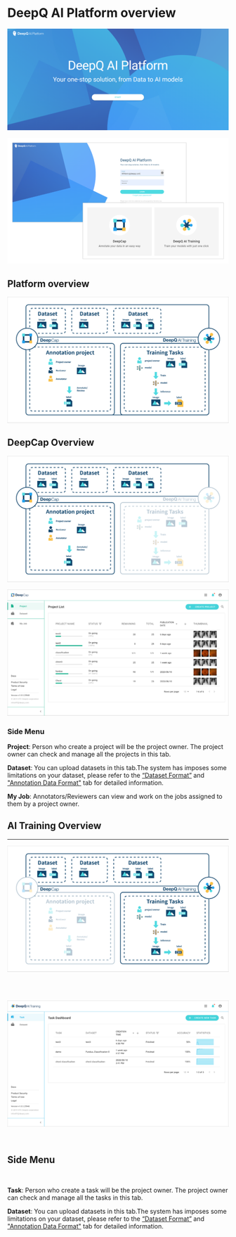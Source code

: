 # DeepQ AI Platform overview

![](<../.gitbook/assets/1-2.1-300012 (1) (1).png>)

![](../.gitbook/assets/1-2.1-300011.png)

## Platform overview

![](../.gitbook/assets/1-2.1-300010.png)

## DeepCap Overview

![](../.gitbook/assets/1-2-000004.png)

![](../.gitbook/assets/1-2-000005.png)

### Side Menu

**Project**: Person who create a project will be the project owner. The project owner can check and manage all the projects in this tab.

**Dataset**: You can upload datasets in this tab.The system has imposes some limitations on your dataset, please refer to the [“Dataset Format”](https://app.gitbook.com/@deepq/s/aip/dataset/upload-dataset) and[ "Annotation Data Format"](https://app.gitbook.com/@deepq/s/aip/dataset/annotation-data-formats) tab for detailed information.

**My Job**: Annotators/Reviewers can view and work on the jobs assigned to them by a project owner.

## AI Training Overview

****

![](../.gitbook/assets/1-2-000006.png)

\
​

![](../.gitbook/assets/1-2-000007.png)

‌

## Side Menu <a href="side-menu" id="side-menu"></a>

‌

**Task**: Person who create a task will be the project owner. The project owner can check and manage all the tasks in this tab.‌

**Dataset**: You can upload datasets in this tab.The system has imposes some limitations on your dataset, please refer to the [“Dataset Format”](https://app.gitbook.com/@deepq/s/aip/dataset/upload-dataset) and ["Annotation Data Format"](https://app.gitbook.com/@deepq/s/aip/dataset/annotation-data-formats) tab for detailed information.

###
